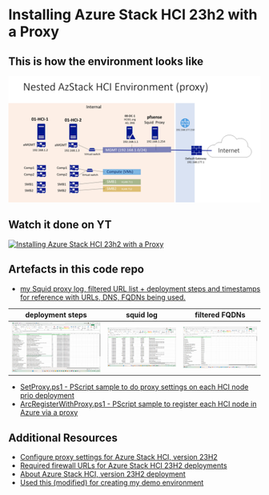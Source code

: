 # Installing Azure Stack HCI 23h2 with a Proxy

## This is how the environment looks like
![My HCI Demo Sandbox with a Squid Proxy](proxy.png)

## Watch it done on YT
[![Installing Azure Stack HCI 23h2 with a Proxy](https://img.youtube.com/vi/A_zNSNHOKJU/0.jpg)](https://www.youtube.com/watch?v=A_zNSNHOKJU)

## Artefacts in this code repo
- [my Squid proxy log, filtered URL list + deployment steps and timestamps for reference with URLs, DNS, FQDNs being used.](23H2ProxyDeployment_12-07-2024.xlsx)  
 
| deployment steps | squid log | filtered FQDNs |
|--|--|--|
|![deployment steps](Screenshot%202024-07-30%20152348.png) | ![squid log](Screenshot%202024-07-30%20152444.png)| ![filtered FQDNs, DNS](Screenshot%202024-07-30%20152522.png)|


- [SetProxy.ps1 - PScript sample to do proxy settings on each HCI node prio deployment](SetProxy.ps1)
- [ArcRegisterWithProxy.ps1 - PScript sample to register each HCI node in Azure via a proxy](ArcRegisterWithProxy.ps1) 

## Additional Resources
- [Configure proxy settings for Azure Stack HCI, version 23H2](https://learn.microsoft.com/en-us/azure-stack/hci/manage/configure-proxy-settings-23h2)
- [Required firewall URLs for Azure Stack HCI 23H2 deployments](https://learn.microsoft.com/en-us/azure-stack/hci/concepts/firewall-requirements#required-firewall-urls-for-azure-stack-hci-23h2-deployments)
- [About Azure Stack HCI, version 23H2 deployment](https://learn.microsoft.com/en-us/azure-stack/hci/deploy/deployment-introduction)
- [Used this (modified) for creating my demo environment](https://github.com/bfrankMS/CreateHypervVms/tree/master/Scenario-AzStackHCI)
